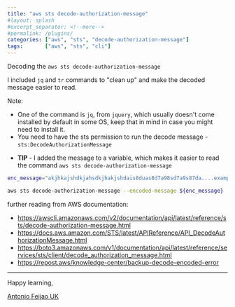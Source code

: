 ```yaml
---
title: "aws sts decode-authorization-message"
#layout: splash
#excerpt_separator: <!--more-->
#permalink: /plugins/
categories: ["aws", "sts", "decode-authorization-message"]
tags:       ["aws", "sts", "cli"]
---
```


Decoding the `aws sts decode-authorization-message`

I included `jq` and `tr` commands to "clean up"  and make the decoded message easier to read.

Note:
- One of the command is `jq`, from `jquery`, which usually doesn't come installed by default in some OS, keep that in mind in case you might need to install it.
- You need to have the sts permission to run the decode message - `sts:DecodeAuthorizationMessage`

* **TIP** - I added the message to a variable, which makes it easier to read the command `aws sts decode-authorization-message`

```bash
enc_message="akjhkajshdkjahsdkjhakjshdais8duas8d7a98sd7a9s87da....example...." #replace with your encoded message

aws sts decode-authorization-message --encoded-message ${enc_message} | jq '.DecodedMessage' | tr -d '\\' | tr ',' '\n'
```

further reading from AWS documentation:

* <https://awscli.amazonaws.com/v2/documentation/api/latest/reference/sts/decode-authorization-message.html>
* <https://docs.aws.amazon.com/STS/latest/APIReference/API_DecodeAuthorizationMessage.html>
* <https://boto3.amazonaws.com/v1/documentation/api/latest/reference/services/sts/client/decode_authorization_message.html>
* <https://repost.aws/knowledge-center/backup-decode-encoded-error>

---

Happy learning,

[Antonio Feijao UK](https://www.antoniofeijao.com/)
